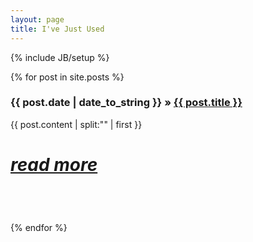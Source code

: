 ```yaml
---
layout: page
title: I've Just Used
---
```

{% include JB/setup %}

<div>
  {% for post in site.posts %}
    <div class="span8" style="padding-bottom: 2em;">
		<h3>{{ post.date | date_to_string }} &raquo; <a href="{{ BASE_PATH }}{{ post.url }}">{{ post.title }}</a></h3>
		<summary>{{ post.content | split:"<!--more-->" | first }}</summary>
 		<div style="font-size: 200%;"><a href="{{ BASE_PATH }}{{ post.url }}"><h5>read more</h5></a></div>
     </div>
  {% endfor %}
</div>
